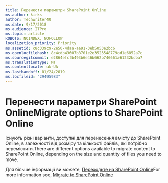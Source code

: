 ```yaml
---
title: Перенести параметри SharePoint Online
ms.author: kirks
author: Techwriter40
ms.date: 9/17/2018
ms.audience: ITPro
ms.topic: article
ROBOTS: NOINDEX, NOFOLLOW
localization_priority: Priority
ms.assetid: c8c339c9-2e50-4daa-aa91-3eb5053e2bc6
ms.openlocfilehash: 8c4cdb43607b8701e2e3523548779cd1e6852a7c
ms.sourcegitcommit: e2864efcfb493b6e46b662b746661a61232bdba7
ms.translationtype: MT
ms.contentlocale: uk-UA
ms.lasthandoff: 01/24/2019
ms.locfileid: "29495983"
---
```

# <a name="migrate-options-to-sharepoint-online"></a><span data-ttu-id="f2460-102">Перенести параметри SharePoint Online</span><span class="sxs-lookup"><span data-stu-id="f2460-102">Migrate options to SharePoint Online</span></span>

<span data-ttu-id="f2460-103">Існують різні варіанти, доступні для перенесення вмісту до SharePoint Online, в залежності від розміру та кількості файлів, які потрібно перемістити.</span><span class="sxs-lookup"><span data-stu-id="f2460-103">There are different options available to migrate content to SharePoint Online, depending on the size and quantity of files you need to move.</span></span>
  
<span data-ttu-id="f2460-104">Для більше інформації ви можете, [Переходьте на SharePoint Online](https://go.microsoft.com/fwlink/?linkid-2022029)</span><span class="sxs-lookup"><span data-stu-id="f2460-104">For more information see, [Migrate to SharePoint Online](https://go.microsoft.com/fwlink/?linkid-2022029)</span></span>
  

